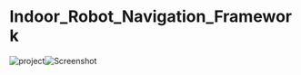 # Indoor_Robot_Navigation_Framework

![project](https://user-images.githubusercontent.com/75136798/189445287-5b079673-5740-45fa-8f2a-ed017ba6f412.gif)![Screenshot](https://user-images.githubusercontent.com/75136798/189445518-d93d0854-bb2c-43ee-b1d7-375f32442907.jpg)
